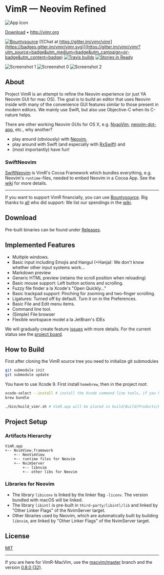 VimR — Neovim Refined
==================

![App Icon](https://raw.github.com/qvacua/vimr/master/resources/vimr-app-icon.png)

[Download](https://github.com/qvacua/vimr/releases) • <http://vimr.org>

[![Bountysource](https://www.bountysource.com/badge/team?team_id=933&style=raised)](https://www.bountysource.com/teams/vimr?utm_source=VimR%20%E2%80%94%20Vim%20Refined&utm_medium=shield&utm_campaign=raised) [![Chat at https://gitter.im/vimr/vimr](https://badges.gitter.im/vimr/vimr.svg)](https://gitter.im/vimr/vimr?utm_source=badge&utm_medium=badge&utm_campaign=pr-badge&utm_content=badge) [![Travis builds](https://travis-ci.org/qvacua/vimr.svg?branch=develop)](https://travis-ci.org/qvacua/vimr) [![Stories in Ready](https://badge.waffle.io/qvacua/vimr.svg?label=ready&title=Ready)](http://waffle.io/qvacua/vimr)

![Screenshot 1](https://raw.githubusercontent.com/qvacua/vimr/develop/resources/screenshot1.png)
![Screenshot 0](https://raw.githubusercontent.com/qvacua/vimr/develop/resources/screenshot0.png)
![Screenshot 2](https://raw.githubusercontent.com/qvacua/vimr/develop/resources/screenshot2.png)

## About

Project VimR is an attempt to refine the Neovim experience (or just YA Neovim GUI for mac OS). The goal is to build an editor that uses Neovim inside with many of the convenience GUI features similar to those present in modern editors. We mainly use Swift, but also use Objective-C when its C-nature helps.

There are other working Neovim GUIs for OS X, e.g. [NyaoVim](https://github.com/rhysd/NyaoVim), [neovim-dot-app](https://github.com/rogual/neovim-dot-app), etc., why another?

- play around (obviously) with [Neovim](https://github.com/qvacua/neovim),
- play around with Swift (and especially with [RxSwift](https://github.com/ReactiveX/RxSwift)) and
- (most importantly) have fun!

### SwiftNeovim

[SwiftNeovim](https://github.com/qvacua/vimr/tree/master/SwiftNeoVim) is VimR's Cocoa Framework which bundles everything, e.g. Neovim's `runtime`-files, needed to embed Neovim in a Cocoa App. See the [wiki](https://github.com/qvacua/vimr/wiki/SwiftNeovim-Framework) for more details.

---

If you want to support VimR financially, you can use [Bountysource](https://www.bountysource.com/teams/vimr). Big thanks to [all](https://www.bountysource.com/teams/vimr/backers) who did support: We list our spendings in the [wiki](https://github.com/qvacua/vimr/wiki/How-we-use-the-donations).

## Download

Pre-built binaries can be found under [Releases](https://github.com/qvacua/vimr/releases).

## Implemented Features

* Multiple windows.
* Basic input including Emojis and Hangul (+Hanja): We don't know whether other input systems work...
* Markdown preview
* Generic HTML preview (retains the scroll position when reloading)
* Basic mouse support: Left button actions and scrolling.
* Fuzzy file finder a la Xcode's "Open Quickly..."
* Basic trackpad support: Pinching for zooming and two-finger scrolling.
* Ligatures: Turned off by default. Turn it on in the Preferences.
* Basic File and Edit menu items.
* Command line tool.
* (Simple) File browser
* Flexible workspace model a la JetBrain's IDEs

We will gradually create feature [issues](https://github.com/qvacua/vimr/issues) with more details. For the current status see the [project board](https://waffle.io/qvacua/vimr).

## How to Build

First after cloning the VimR source tree you need to initialize git submodules

```bash
git submodule init
git submodule update
```

You have to use Xcode 9. First install `homebrew`, then in the project root:

```bash
xcode-select --install # install the Xcode command line tools, if you haven't already
brew bundle

./bin/build_vimr.sh # VimR.app will be placed in build/Build/Products/Release/
```

## Project Setup

### Artifacts Hierarchy

```
VimR.app
+-- NvimView.framework
    +-- NeoVimView
    +-- runtime files for Neovim
    +-- NvimServer
        +-- libnvim
        +-- other libs for Neovim
```

### Libraries for Neovim

* The library `libiconv` is linked by the linker flag `-liconv`. The version bundled with macOS will be linked.
* The library `libintl` is pre-built in `third-party/libintl/lib` and linked by "Other Linker Flags" of the NvimServer target.
* Other libraries used by Neovim, which are automatically built by building `libnvim`, are linked by "Other Linker Flags" of the NvimServer target.

## License

[MIT](https://github.com/qvacua/vimr/blob/master/LICENSE)

---

If you are here for VimR-MacVim, use the [macvim/master](https://github.com/qvacua/vimr/tree/macvim/master) branch and the version [0.8.0 (32)](https://github.com/qvacua/vimr/releases/tag/v0.8.0-32).
